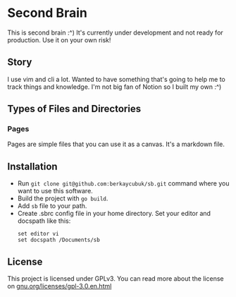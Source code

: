 # Second Brain

This is second brain :^) It's currently under development and not ready for production. Use it on your own risk!

## Story

I use vim and cli a lot. Wanted to have something that's going to help me to track things and knowledge.
I'm not big fan of Notion so I built my own :^)

## Types of Files and Directories

### Pages

Pages are simple files that you can use it as a canvas. It's a markdown file.

## Installation

- Run `git clone git@github.com:berkaycubuk/sb.git` command where you want to use this software.
- Build the project with `go build`.
- Add `sb` file to your path.
- Create .sbrc config file in your home directory. Set your editor and docspath like this:
    ```
    set editor vi
    set docspath /Documents/sb    
    ```

## License

This project is licensed under GPLv3. You can read more about the license on [gnu.org/licenses/gpl-3.0.en.html](https://www.gnu.org/licenses/gpl-3.0.en.html)
